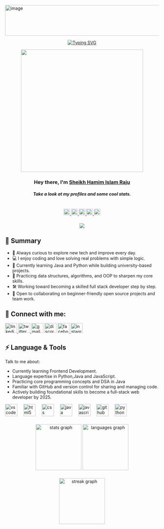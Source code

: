 <img width="900" height="100" alt="image" src="https://github.com/user-attachments/assets/6ab430f0-7302-4b8b-bf21-992879a40a9e" />
<p align="center">
  <a href="https://git.io/typing-svg">
    <img src="https://readme-typing-svg.demolab.com?font=Fira+Code&weight=600&pause=1000&center=true&width=500&lines=Hi+I+am+Sheikh+Hamim+Islam+Raju;From+curious+beginner+to+confident+builder" alt="Typing SVG" />
  </a>
</p>



<div align="center">
  <img height="400" src="https://i.pinimg.com/1200x/81/29/92/812992f44a2cd6e6787b8b61209abf48.jpg"  />
</div>

###





<h3 align="center">Hey there, I'm <a href="https://github.com/HamimRaju">Sheikh Hamim Islam Raju</a></h3>

<h5 align="center">Take a look at my profiles and some cool stats.</h5>

<br clear="both">

<div align="center">
  <a href="https://www.linkedin.com/in/sheikh-hamim-islam-raju-506a1b270/" target="_blank">
    <img src="https://img.shields.io/static/v1?message=LinkedIn&logo=linkedin&label=&color=0077B5&logoColor=white&labelColor=&style=plastic" height="21" alt="linkedin logo"  />
  </a>
  <a href="https://x.com/Hamim_Raju_" target="_blank">
    <img src="https://img.shields.io/static/v1?message=Twitter&logo=twitter&label=&color=1DA1F2&logoColor=white&labelColor=&style=plastic" height="21" alt="twitter logo"  />
  </a>
  <a href="rajumcsk@gmail.com" target="_blank">
    <img src="https://img.shields.io/static/v1?message=Gmail&logo=gmail&label=&color=D14836&logoColor=white&labelColor=&style=plastic" height="21" alt="gmail logo"  />
  </a>

  <a href="https://www.facebook.com/hamim.islam.raju.2025" target="_blank">
    <img src="https://img.shields.io/static/v1?message=Facebook&logo=facebook&label=&color=1877F2&logoColor=white&labelColor=&style=plastic" height="21" alt="facebook logo"  />
  </a>
  <a href="https://www.instagram.com/___rajuu___70/?hl=en" target="_blank">
    <img src="https://img.shields.io/static/v1?message=Instagram&logo=instagram&label=&color=E4405F&logoColor=white&labelColor=&style=plastic" height="21" alt="instagram logo"  />
  </a>
</div>


###

<div align="center">
  <img src="https://visitor-badge.laobi.icu/badge?page_id=HamimRaju.HamimRaju&left_color=darkgreen&right_color=darkred"  />
</div>

###



<h2><i class="fas fa-user"></i> 🌟 Summary</h2>
<ul>
   <li>🌱 Always curious to explore new tech and improve every day.</li>
  <li>💻 I enjoy coding and love solving real problems with simple logic.</li>
   <li>📘 Currently learning Java and Python while building university-based projects.</li>
  <li>🧩 Practicing data structures, algorithms, and OOP to sharpen my core skills.</li>
  <li>🛠️ Working toward becoming a skilled full stack developer step by step.</li>
  <li>🤝 Open to collaborating on beginner-friendly open source projects and team work.</li>
</ul>


<h2><i class="fas fa-users"></i> 📨 Connect with me:</h2>


<div align="left">
  <a href="https://www.linkedin.com/in/sheikh-hamim-islam-raju-506a1b270/" target="_blank">
    <img src="https://raw.githubusercontent.com/maurodesouza/profile-readme-generator/master/src/assets/icons/social/linkedin/default.svg" width="39" height="32" alt="linkedin logo"  />
  </a>
  <a href="https://x.com/Hamim_Raju_" target="_blank">
    <img src="https://raw.githubusercontent.com/maurodesouza/profile-readme-generator/master/src/assets/icons/social/twitter/default.svg" width="39" height="32" alt="twitter logo"  />
  </a>
  <img src="https://raw.githubusercontent.com/maurodesouza/profile-readme-generator/master/src/assets/icons/social/gmail/default.svg" width="39" height="32" alt="gmail logo"  />
  <img src="https://raw.githubusercontent.com/maurodesouza/profile-readme-generator/master/src/assets/icons/social/discord/default.svg" width="39" height="32" alt="discord logo"  />
  <a href="https://www.facebook.com/hamim.islam.raju.2025" target="_blank">
    <img src="https://raw.githubusercontent.com/maurodesouza/profile-readme-generator/master/src/assets/icons/social/facebook/default.svg" width="39" height="32" alt="facebook logo"  />
  </a>
  <a href="https://www.instagram.com/___rajuu___70/?hl=en" target="_blank">
    <img src="https://raw.githubusercontent.com/maurodesouza/profile-readme-generator/master/src/assets/icons/social/instagram/default.svg" width="39" height="32" alt="instagram logo"  />
  </a>



<h2><i class="fas fa-users"></i> ⚡ Language & Tools</h2>
  <p>Talk to me about:</p>
  <ul>
    <li>Currently learning Frontend Development.</li>
    <li>Language expertise in Python,Java and JavaScript.</li>
    <li>Practicing core programming concepts and DSA in Java</li>
    <li>Familiar with GitHub and version control for sharing and managing code.</li>
    <li>Actively building foundational skills to become a full-stack web developer by 2025.</li>
    
</div>
<div align="left">
  <img src="https://cdn.jsdelivr.net/gh/devicons/devicon/icons/vscode/vscode-original.svg" height="40" alt="vscode logo"  />
  <img width="12" />
  <img src="https://cdn.simpleicons.org/html5/E34F26" height="40" alt="html5 logo"  />
  <img width="12" />
  <img src="https://skillicons.dev/icons?i=css" height="40" alt="css logo"  />
  <img width="12" />
  <img src="https://skillicons.dev/icons?i=java" height="40" alt="java logo"  />
  <img width="12" />
  <img src="https://skillicons.dev/icons?i=js" height="40" alt="javascript logo"  />
  <img width="12" />
  <img src="https://skillicons.dev/icons?i=github" height="40" alt="github logo"  />
  <img width="12" />
  <img src="https://skillicons.dev/icons?i=py" height="40" alt="python logo"  />
</div>



###

<div align="center">
  <img src="https://github-readme-stats.vercel.app/api?username=HamimRaju&hide_title=false&hide_rank=false&show_icons=true&include_all_commits=true&count_private=true&disable_animations=false&theme=dracula&locale=en&hide_border=false&order=1" height="150" alt="stats graph"  />
  <img src="https://github-readme-stats.vercel.app/api/top-langs?username=HamimRaju&locale=en&hide_title=false&layout=compact&card_width=320&langs_count=5&theme=dracula&hide_border=false&order=2" height="150" alt="languages graph"  />
</div>

###

<div align="center">
</div>

###




###

<div align="center">
  <img src="https://streak-stats.demolab.com?user=HamimRaju&locale=en&mode=daily&theme=dracula&hide_border=false&border_radius=5&order=3" height="150" alt="streak graph"  />
</div>

###
